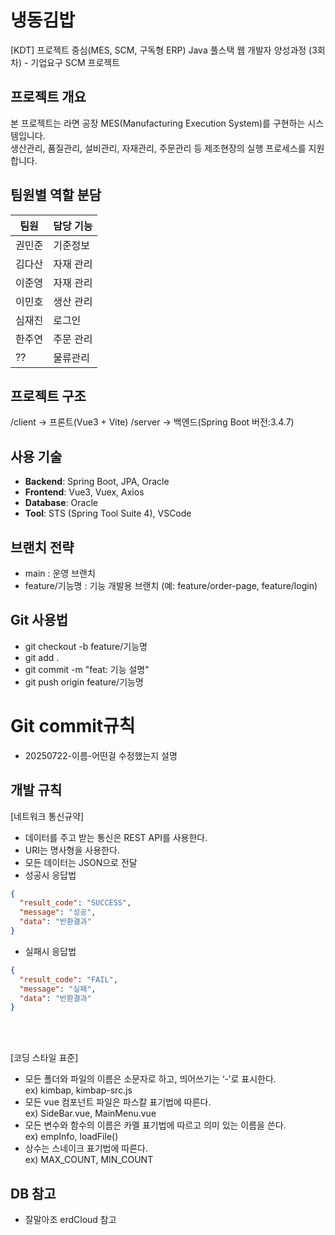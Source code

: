 # 냉동김밥
[KDT] 프로젝트 중심(MES, SCM, 구독형 ERP) Java 풀스택 웹 개발자 양성과정 (3회차) - 기업요구 SCM 프로젝트

## 프로젝트 개요
본 프로젝트는 라면 공장 MES(Manufacturing Execution System)를 구현하는 시스템입니다.  
생산관리, 품질관리, 설비관리, 자재관리, 주문관리 등 제조현장의 실행 프로세스를 지원합니다.

## 팀원별 역할 분담

| 팀원    | 담당 기능 |
|---------|-----------|
| 권민준 | 기준정보 |
| 김다산 | 자재 관리 |
| 이준영 | 자재 관리 |
| 이민호 | 생산 관리 |
| 심재진 | 로그인 |
| 한주연 | 주문 관리 |
| ?? | 물류관리 |

## 프로젝트 구조
/client  → 프론트(Vue3 + Vite)
/server  → 백엔드(Spring Boot 버전:3.4.7)

## 사용 기술
- **Backend**: Spring Boot, JPA, Oracle
- **Frontend**: Vue3, Vuex, Axios
- **Database**: Oracle
- **Tool**: STS (Spring Tool Suite 4), VSCode

## 브랜치 전략
- main : 운영 브랜치
- feature/기능명 : 기능 개발용 브랜치 (예: feature/order-page, feature/login)

## Git 사용법
- git checkout -b feature/기능명
- git add .
- git commit -m "feat: 기능 설명"
- git push origin feature/기능명

 # Git commit규칙
- 20250722-이름-어떤걸 수정했는지 설명

## 개발 규칙
[네트워크 통신규약]
- 데이터를 주고 받는 통신은 REST API를 사용한다.
- URI는 명사형을 사용한다.
- 모든 데이터는 JSON으로 전달
- 성공시 응답법
```json
{
  "result_code": "SUCCESS",
  "message": "성공",
  "data": "반환결과"
}
```
- 실패시 응답법
```json
{
  "result_code": "FAIL",
  "message": "실패",
  "data": "반환결과"
}
```
<br><br>

[코딩 스타일 표준]
- 모든 폴더와 파일의 이름은 소문자로 하고, 띄어쓰기는 ‘-’로 표시한다. <br>
  ex) kimbap, kimbap-src.js
- 모든 vue 컴포넌트 파일은 파스칼 표기법에 따른다. <br>
  ex) SideBar.vue, MainMenu.vue
- 모든 변수와 함수의 이름은 카멜 표기법에 따르고 의미 있는 이름을 쓴다. <br>
  ex) empInfo, loadFile()
- 상수는 스네이크 표기법에 따른다. <br>
  ex) MAX_COUNT, MIN_COUNT

## DB 참고
- 잘말아조 erdCloud 참고

